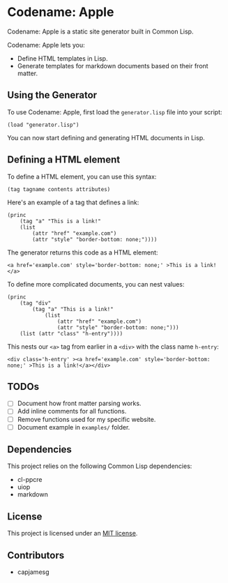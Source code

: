 # Codename: Apple

Codename: Apple is a static site generator built in Common Lisp.

Codename: Apple lets you:

- Define HTML templates in Lisp.
- Generate templates for markdown documents based on their front matter.

## Using the Generator

To use Codename: Apple, first load the `generator.lisp` file into your script:

    (load "generator.lisp")

You can now start defining and generating HTML documents in Lisp.

## Defining a HTML element

To define a HTML element, you can use this syntax:

    (tag tagname contents attributes)

Here's an example of a tag that defines a link:

    (princ
        (tag "a" "This is a link!"
        (list
            (attr "href" "example.com")
            (attr "style" "border-bottom: none;"))))

The generator returns this code as a HTML element:

    <a href='example.com' style='border-bottom: none;' >This is a link!</a>

To define more complicated documents, you can nest values:

    (princ
        (tag "div"
            (tag "a" "This is a link!"
                (list
                    (attr "href" "example.com")
                    (attr "style" "border-bottom: none;")))
        (list (attr "class" "h-entry"))))

This nests our `<a>` tag from earlier in a `<div>` with the class name `h-entry`:

    <div class='h-entry' ><a href='example.com' style='border-bottom: none;' >This is a link!</a></div>

## TODOs

- [ ] Document how front matter parsing works.
- [ ] Add inline comments for all functions.
- [ ] Remove functions used for my specific website.
- [ ] Document example in `examples/` folder.

## Dependencies

This project relies on the following Common Lisp dependencies:

- cl-ppcre
- uiop
- markdown

## License

This project is licensed under an [MIT license](LICENSE).

## Contributors

- capjamesg